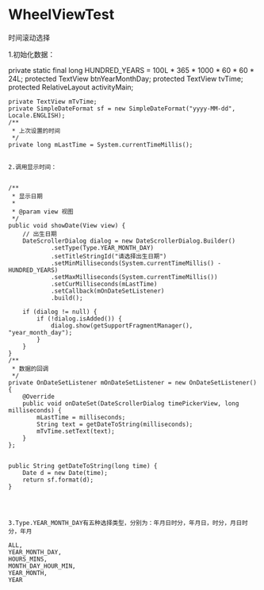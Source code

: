 # WheelViewTest
时间滚动选择

1.初始化数据：

  private static final long HUNDRED_YEARS = 100L * 365 * 1000 * 60 * 60 * 24L;
    protected TextView btnYearMonthDay;
    protected TextView tvTime;
    protected RelativeLayout activityMain;

    private TextView mTvTime;
    private SimpleDateFormat sf = new SimpleDateFormat("yyyy-MM-dd", Locale.ENGLISH);
    /**
     * 上次设置的时间
     */
    private long mLastTime = System.currentTimeMillis();
    
    
    2.调用显示时间：
    
    
    /**
     * 显示日期
     *
     * @param view 视图
     */
    public void showDate(View view) {
        // 出生日期
        DateScrollerDialog dialog = new DateScrollerDialog.Builder()
                .setType(Type.YEAR_MONTH_DAY)
                .setTitleStringId("请选择出生日期")
                .setMinMilliseconds(System.currentTimeMillis() - HUNDRED_YEARS)
                .setMaxMilliseconds(System.currentTimeMillis())
                .setCurMilliseconds(mLastTime)
                .setCallback(mOnDateSetListener)
                .build();

        if (dialog != null) {
            if (!dialog.isAdded()) {
                dialog.show(getSupportFragmentManager(), "year_month_day");
            }
        }
    }
    /**
     * 数据的回调
     */
    private OnDateSetListener mOnDateSetListener = new OnDateSetListener() {
        @Override
        public void onDateSet(DateScrollerDialog timePickerView, long milliseconds) {
            mLastTime = milliseconds;
            String text = getDateToString(milliseconds);
            mTvTime.setText(text);
        }
    };


    public String getDateToString(long time) {
        Date d = new Date(time);
        return sf.format(d);
    }
    
    
    
    
    3.Type.YEAR_MONTH_DAY有五种选择类型，分别为：年月日时分，年月日，时分，月日时分，年月
    
    ALL,
    YEAR_MONTH_DAY,
    HOURS_MINS,
    MONTH_DAY_HOUR_MIN,
    YEAR_MONTH,
    YEAR
